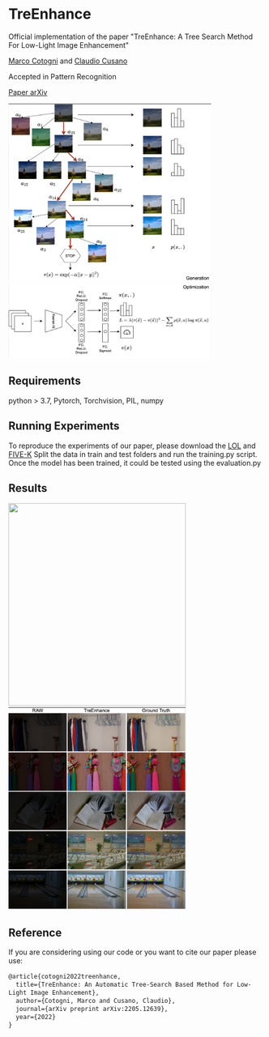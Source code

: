 # TreEnhance
Official implementation of the paper "TreEnhance:  A Tree Search Method For Low-Light Image Enhancement"

[Marco Cotogni](https://scholar.google.com/citations?user=8PUz5lAAAAAJ&hl=it) and [Claudio Cusano](https://scholar.google.com/citations?hl=it&user=lhZpU_8AAAAJ&view_op=list_works&sortby=pubdate)

Accepted in Pattern Recognition

[Paper arXiv](https://arxiv.org/pdf/2205.12639.pdf)

<img src="figs/tree.png" width="400" height="350"/>
<img src="figs/opt.png" width="400" height="150" />

## Requirements
python > 3.7, Pytorch, Torchvision, PIL, numpy

## Running Experiments

To reproduce the experiments of our paper, please download the [LOL](https://daooshee.github.io/BMVC2018website/) and [FIVE-K](https://data.csail.mit.edu/graphics/fivek/)
Split the data in train and test folders and run the training.py script. Once the model has been trained, it could be tested using the evaluation.py

## Results
<p float="left">
  <img src="figs/grid.png" width="350" height="400" />
  <img src="figs/lol.png" width="350" height="400" />
</p>

## Reference
If you are considering using our code or you want to cite our paper please use:

```
@article{cotogni2022treenhance,
  title={TreEnhance: An Automatic Tree-Search Based Method for Low-Light Image Enhancement},
  author={Cotogni, Marco and Cusano, Claudio},
  journal={arXiv preprint arXiv:2205.12639},
  year={2022}
}
```

